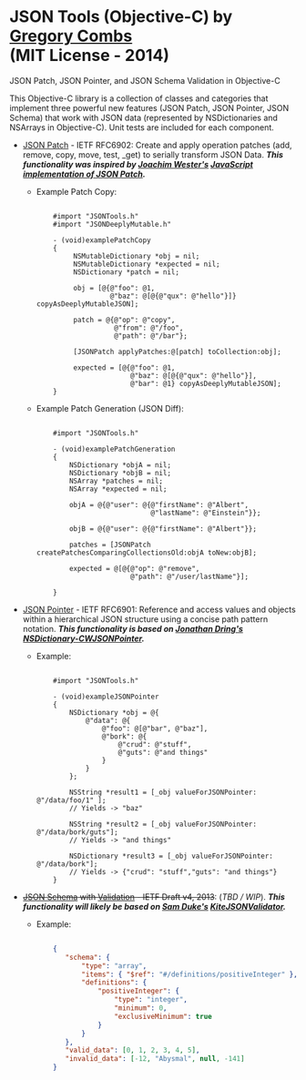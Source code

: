 JSON Tools (Objective-C)
by [Gregory Combs](https://github.com/grgcombs)  
(MIT License - 2014)
=========

JSON Patch, JSON Pointer, and JSON Schema Validation in Objective-C

This Objective-C library is a collection of classes and categories that implement three powerful new features (JSON Patch, JSON Pointer, JSON Schema) that work with JSON data (represented by NSDictionaries and NSArrays in Objective-C).  Unit tests are included for each component.

- [JSON Patch](https://tools.ietf.org/html/rfc6902) - IETF RFC6902: Create and apply operation patches (add, remove, copy, move, test, _get) to serially transform JSON Data.  ***This functionality was inspired by [Joachim Wester's](https://github.com/Starcounter-Jack) [JavaScript implementation of JSON Patch](https://github.com/Starcounter-Jack/JSON-Patch).***
    -  Example Patch Copy:  
        
        ```objc
        
            #import "JSONTools.h"
            #import "JSONDeeplyMutable.h"

            - (void)examplePatchCopy
            {
                 NSMutableDictionary *obj = nil;
                 NSMutableDictionary *expected = nil;
                 NSDictionary *patch = nil;
                 
                 obj = [@{@"foo": @1,
                          @"baz": @[@{@"qux": @"hello"}]} copyAsDeeplyMutableJSON];
                
                 patch = @{@"op": @"copy",
                           @"from": @"/foo",
                           @"path": @"/bar"};
                           
                 [JSONPatch applyPatches:@[patch] toCollection:obj];

                 expected = [@{@"foo": @1,
                               @"baz": @[@{@"qux": @"hello"}],
                               @"bar": @1} copyAsDeeplyMutableJSON];
            }

        ```
        
    -  Example Patch Generation (JSON Diff):
        
        ```objc
        
            #import "JSONTools.h"

            - (void)examplePatchGeneration
            {
                NSDictionary *objA = nil;
                NSDictionary *objB = nil;
                NSArray *patches = nil;
                NSArray *expected = nil;
                
                objA = @{@"user": @{@"firstName": @"Albert",
                                    @"lastName": @"Einstein"}};
            
                objB = @{@"user": @{@"firstName": @"Albert"}};
            
                patches = [JSONPatch createPatchesComparingCollectionsOld:objA toNew:objB];
                                            
                expected = @[@{@"op": @"remove",
                               @"path": @"/user/lastName"}];

            }
        
        ```
        

- [JSON Pointer](https://tools.ietf.org/html/rfc6901) - IETF RFC6901: Reference and access values and objects within a hierarchical JSON structure using a concise path pattern notation.  ***This functionality is based on [Jonathan Dring's](https://github.com/C-Works) [NSDictionary-CWJSONPointer](https://github.com/C-Works/NSDictionary-CWJSONPointer).***
    -  Example:  
  
        ```objc
        
            #import "JSONTools.h"
                
            - (void)exampleJSONPointer
            {
                NSDictionary *obj = @{
                    @"data": @{
                        @"foo": @[@"bar", @"baz"],
                        @"bork": @{
                            @"crud": @"stuff",
                            @"guts": @"and things"                        }
                    }
                };

                NSString *result1 = [_obj valueForJSONPointer: @"/data/foo/1" ];
                // Yields -> "baz"

                NSString *result2 = [_obj valueForJSONPointer: @"/data/bork/guts"];
                // Yields -> "and things"

                NSDictionary *result3 = [_obj valueForJSONPointer: @"/data/bork"];
                // Yields -> {"crud": "stuff","guts": "and things"}            }

        ```

- <del>[JSON Schema](http://tools.ietf.org/html/draft-zyp-json-schema-04) with [Validation](http://tools.ietf.org/html/draft-fge-json-schema-validation-00) - IETF Draft v4, 2013</del>: (*TBD / WIP*).  ***This functionality will likely be based on [Sam Duke's](https://github.com/samskiter) [KiteJSONValidator](https://github.com/samskiter/KiteJSONValidator).***
    -  Example:  

        ```json
        
            {
               "schema": {
                   "type": "array",
                   "items": { "$ref": "#/definitions/positiveInteger" },
                   "definitions": {
                       "positiveInteger": {
                           "type": "integer",
                           "minimum": 0,
                           "exclusiveMinimum": true
                       }
                   }
               },
               "valid_data": [0, 1, 2, 3, 4, 5],
               "invalid_data": [-12, "Abysmal", null, -141]
            }
        ```
        
